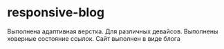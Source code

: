 # responsive-blog
Выполнена адаптивная верстка. Для различных девайсов. Выполнены ховерные состояние ссылок. Сайт выполнен в виде блога
